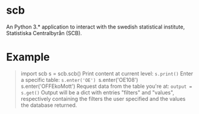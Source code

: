 # scb
An Python 3.* application to interact with the swedish statistical institute, Statistiska Centralbyrån (SCB).

# Example
> import scb
> s = scb.scb()
Print content at current level:
`s.print()`
Enter a specific table:
`s.enter('OE')
`s.enter('OE108')
s.enter('OFFEkoMott')
Request data from the table you're at:
`output = s.get()`
Output will be a dict with entries "filters" and "values", respectively containing the filters the user specified and the values the database returned.
